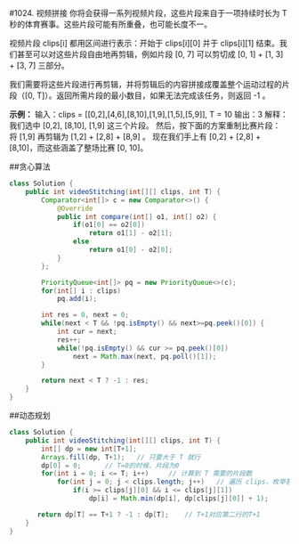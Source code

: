 #1024. 视频拼接
你将会获得一系列视频片段，这些片段来自于一项持续时长为 T 秒的体育赛事。这些片段可能有所重叠，也可能长度不一。

视频片段 clips[i] 都用区间进行表示：开始于 clips[i][0] 并于 clips[i][1] 结束。我们甚至可以对这些片段自由地再剪辑，例如片段 [0, 7] 可以剪切成 [0, 1] + [1, 3] + [3, 7] 三部分。

我们需要将这些片段进行再剪辑，并将剪辑后的内容拼接成覆盖整个运动过程的片段（[0, T]）。返回所需片段的最小数目，如果无法完成该任务，则返回 -1 。

**示例：**
输入：clips = [[0,2],[4,6],[8,10],[1,9],[1,5],[5,9]], T = 10
输出：3
解释：
我们选中 [0,2], [8,10], [1,9] 这三个片段。
然后，按下面的方案重制比赛片段：
将 [1,9] 再剪辑为 [1,2] + [2,8] + [8,9] 。
现在我们手上有 [0,2] + [2,8] + [8,10]，而这些涵盖了整场比赛 [0, 10]。

##贪心算法
```java
class Solution {
    public int videoStitching(int[][] clips, int T) {
        Comparator<int[]> c = new Comparator<>() {
            @Override
            public int compare(int[] o1, int[] o2) {
                if(o1[0] == o2[0])
                    return o1[1] - o2[1];
                else
                    return o1[0] - o2[0];
            }
        };

        PriorityQueue<int[]> pq = new PriorityQueue<>(c);
        for(int[] i : clips) 
            pq.add(i);

        int res = 0, next = 0;
        while(next < T && !pq.isEmpty() && next>=pq.peek()[0]) {
            int cur = next;
            res++;
            while(!pq.isEmpty() && cur >= pq.peek()[0])
                next = Math.max(next, pq.poll()[1]);
        }

        return next < T ? -1 : res;
    }
}
```

##动态规划
```java
class Solution {
    public int videoStitching(int[][] clips, int T) {
        int[] dp = new int[T+1];
        Arrays.fill(dp, T+1);	// 只要大于 T 就行
		dp[0] = 0;		// T=0的时候，片段为0
        for(int i = 0; i <= T; i++)		// 计算到 T 需要的片段数
            for(int j = 0; j < clips.length; j++)	// 遍历 clips，枚举答案
                if(i >= clips[j][0] && i <= clips[j][1])
                    dp[i] = Math.min(dp[i], dp[clips[j][0]] + 1);

       return dp[T] == T+1 ? -1 : dp[T];	// T+1对应第二行的T+1
    }
}
```